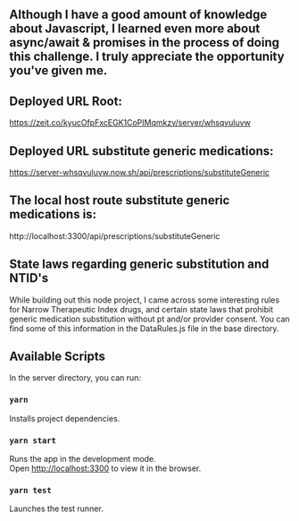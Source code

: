 ## Although I have a good amount of knowledge about Javascript, I learned even more about async/await & promises in the process of doing this challenge. I truly appreciate the opportunity you've given me.

## Deployed URL Root:
https://zeit.co/kyucOfpFxcEGK1CoPIMqmkzv/server/whsqvuluvw

## Deployed URL substitute generic medications:
https://server-whsqvuluvw.now.sh/api/prescriptions/substituteGeneric

## The local host route substitute generic medications is:

http://localhost:3300/api/prescriptions/substituteGeneric

## State laws regarding generic substitution and NTID's

While building out this node project, I came across some interesting rules for Narrow Therapeutic Index drugs, and certain state laws that prohibit generic medication substitution without pt and/or provider consent. You can find some of this information in the DataRules.js file in the base directory. 

## Available Scripts

In the server directory, you can run:

###  `yarn` 
Installs project dependencies.

### `yarn start`

Runs the app in the development mode.<br>
Open [http://localhost:3300](http://localhost:3300) to view it in the browser.

### `yarn test`

Launches the test runner.

